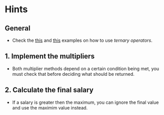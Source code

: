 # Hints

## General

- Check the [this][ternary-operator-first] and [this][ternary-operator-second] examples on how to use _ternary operators_.

## 1. Implement the multipliers

- Both multiplier methods depend on a certain condition being met, you must check that before deciding what should be returned.

## 2. Calculate the final salary

- If a salary is greater then the maximum, you can ignore the final value and use the maximim value instead.

[ternary-operator-first]: https://www.programiz.com/java-programming/ternary-operator
[ternary-operator-second]: https://www.baeldung.com/java-ternary-operator
